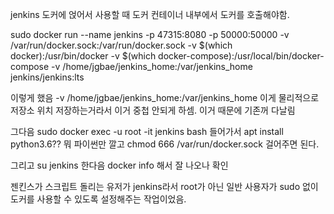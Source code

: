 jenkins 도커에 얹어서 사용할 때 도커 컨테이너 내부에서 도커를 호출해야함.

sudo docker run --name jenkins -p 47315:8080 -p 50000:50000 -v /var/run/docker.sock:/var/run/docker.sock -v $(which docker):/usr/bin/docker -v $(which docker-compose):/usr/local/bin/docker-compose -v /home/jgbae/jenkins_home:/var/jenkins_home jenkins/jenkins:lts

이렇게 했음 -v /home/jgbae/jenkins_home:/var/jenkins_home 이게 물리적으로 저장소 위치 저장하는거라서 이거 중첩 안되게 하셈. 이거 때문에 기존꺼 다날림

그다음 sudo docker exec -u root -it jenkins bash 들어가서 apt install python3.6?? 뭐 파이썬만 깔고 chmod 666 /var/run/docker.sock 걸어주면 된다.

그리고 su jenkins 한다음 docker info 해서 잘 나오나 확인

젠킨스가 스크립트 돌리는 유저가 jenkins라서 root가 아닌 일반 사용자가 sudo 없이 도커를 사용할 수 있도록 설정해주는 작업이었음.
